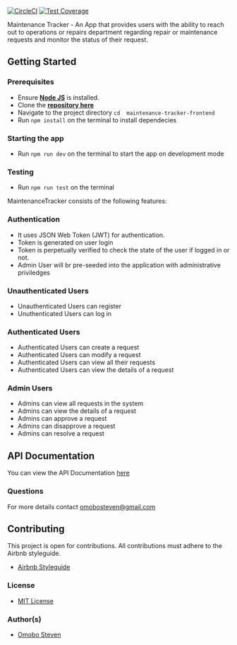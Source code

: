 [![CircleCI](https://circleci.com/gh/omobosteven/maintenance-tracker-frontend/tree/develop.svg?style=svg)](https://circleci.com/gh/omobosteven/maintenance-tracker-frontend)
[![Test Coverage](https://api.codeclimate.com/v1/badges/8031a6ce850b7cbd615a/test_coverage)](https://codeclimate.com/github/omobosteven/maintenance-tracker-frontend/test_coverage)

Maintenance Tracker - An App that provides users with the ability to reach out to operations or repairs department regarding repair or maintenance requests and monitor the status of their request.

## Getting Started

### Prerequisites
* Ensure [**Node JS**](https://nodejs.org/en/) is installed.
* Clone the [**repository here**](https://github.com/omobosteven/maintenance-tracker-frontend.git)
* Navigate to the project directory `cd  maintenance-tracker-frontend`
* Run `npm install` on the terminal to install dependecies

### Starting the app
* Run `npm run dev` on the terminal to start the app on development mode

### Testing
* Run `npm run test` on the terminal

MaintenanceTracker consists of the following features:

### Authentication

- It uses JSON Web Token (JWT) for authentication.
- Token is generated on user login
- Token is perpetually verified to check the state of the user if logged in or not.
- Admin User will br pre-seeded into the application with administrative priviledges

### Unauthenticated Users
- Unauthenticated Users can register
- Unuthenticated Users can log in

### Authenticated Users
- Authenticated Users can create a request
- Authenticated Users can modify a request
- Authenticated Users can view all their requests
- Authenticated Users can view the details of a request

### Admin Users
- Admins can view all requests in the system
- Admins can view the details of a request
- Admins can approve a request
- Admins can disapprove a request
- Admins can resolve a request

## API Documentation
You can view the API Documentation [here](https://maintenance-tracker-stv.herokuapp.com/apidocs)


### Questions
For more details contact omobosteven@gmail.com

## Contributing

This project is open for contributions. All contributions must adhere to the Airbnb styleguide.
* [Airbnb Styleguide](http://airbnb.io/javascript/)

### License
* [MIT License](https://github.com/omobosteven/maintenance-tracker/blob/develop/LICENSE)

### Author(s)
* [Omobo Steven](https://github.com/omobosteven)
